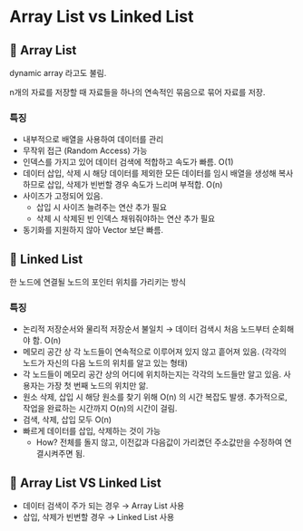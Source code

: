 # Array List vs Linked List

## 📌 Array List

dynamic array 라고도 불림.

n개의 자료를 저장할 때 자료들을 하나의 연속적인 묶음으로 묶어 자료를 저장.

### 특징

- 내부적으로 배열을 사용하여 데이터를 관리
- 무작위 접근 (Random Access) 가능
- 인덱스를 가지고 있어 데이터 검색에 적합하고 속도가 빠름. O(1)
- 데이터 삽입, 삭제 시 해당 데이터를 제외한 모든 데이터를 임시 배열을 생성해 복사하므로 삽입, 삭제가 빈번할 경우 속도가 느리며 부적합. O(n)
- 사이즈가 고정되어 있음.
  - 삽입 시 사이즈 늘려주는 연산 추가 필요
  - 삭제 시 삭제된 빈 인덱스 채워줘야하는 연산 추가 필요
- 동기화를 지원하지 않아 Vector 보단 빠름.

## 📌 Linked List

한 노드에 연결될 노드의 포인터 위치를 가리키는 방식

### 특징

- 논리적 저장순서와 물리적 저장순서 불일치 → 데이터 검색시 처음 노드부터 순회해야 함. O(n)
- 메모리 공간 상 각 노드들이 연속적으로 이루어져 있지 않고 흩어져 있음. (각각의 노드가 자신의 다음 노드의 위치를 알고 있는 형태)
- 각 노드들이 메모리 공간 상의 어디에 위치하는지는 각각의 노드들만 알고 있음. 사용자는 가장 첫 번째 노드의 위치만 앎.
- 원소 삭제, 삽입 시 해당 원소를 찾기 위해 O(n) 의 시간 복잡도 발생. 추가적으로, 작업을 완료하는 시간까지 O(n)의 시간이 걸림.
- 검색, 삭제, 삽입 모두 O(n)
- 빠르게 데이터를 삽입, 삭제하는 것이 가능
  - How? 전체를 돌지 않고, 이전값과 다음값이 가리켰던 주소값만을 수정하여 연결시켜주면 됨.

## 📌 Array List VS Linked List

- 데이터 검색이 주가 되는 경우 → Array List 사용
- 삽입, 삭제가 빈번할 경우 → Linked List 사용
